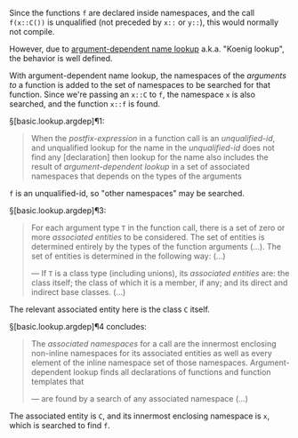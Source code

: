 Since the functions `f` are declared inside namespaces, and the call `f(x::C())` is unqualified (not preceded by `x::` or `y::`), this would normally not compile.

However, due to [argument-dependent name lookup](https://en.wikipedia.org/wiki/Argument-dependent_name_lookup) a.k.a. "Koenig lookup", the behavior is well defined.

With argument-dependent name lookup, the namespaces of the *arguments to* a function is added to the set of namespaces to be searched for that function. Since we're passing an `x::C` to `f`, the namespace `x` is also searched, and the function `x::f` is found.

§[basic.lookup.argdep]¶1:
> When the *postfix-expression* in a function call is an *unqualified-id*, and unqualified lookup for the name in the *unqualified-id* does not find any [declaration] then lookup for the name also includes the result of *argument-dependent lookup* in a set of associated namespaces that depends on the types of the arguments

`f` is an unqualified-id, so "other namespaces" may be searched.

§[basic.lookup.argdep]¶3:
> For each argument type `T` in the function call, there is a set of zero or more *associated entities* to be considered. The set of entities is determined entirely by the types of the function arguments (...). The set of entities is determined in the following way:
(...)
>
> — If `T` is a class type (including unions), its *associated entities* are: the class itself; the class of which it is a member, if any; and its direct and indirect base classes. (...)

The relevant associated entity here is the class `C` itself.

§[basic.lookup.argdep]¶4 concludes:
> The *associated namespaces* for a call are the innermost enclosing non-inline namespaces for its associated entities as well as every element of the inline namespace set of those namespaces. Argument-dependent lookup finds all declarations of functions and function templates that
>
> — are found by a search of any associated namespace
> (...)

The associated entity is `C`, and its innermost enclosing namespace is `x`, which is searched to find `f`.